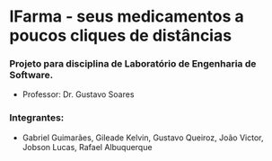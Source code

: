 # IFarma - seus medicamentos a poucos cliques de distâncias

### Projeto para disciplina de Laboratório de Engenharia de Software.
 * Professor: Dr. Gustavo Soares
 
### Integrantes:
 * Gabriel Guimarães, Gileade Kelvin, Gustavo Queiroz, João Victor, Jobson Lucas, Rafael Albuquerque

